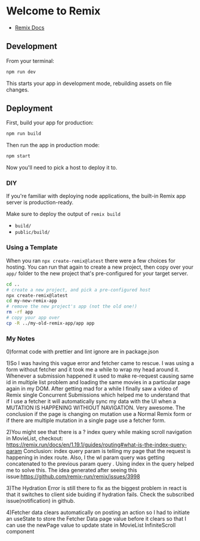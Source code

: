 # Welcome to Remix

- [Remix Docs](https://remix.run/docs)

## Development

From your terminal:

```sh
npm run dev
```

This starts your app in development mode, rebuilding assets on file changes.

## Deployment

First, build your app for production:

```sh
npm run build
```

Then run the app in production mode:

```sh
npm start
```

Now you'll need to pick a host to deploy it to.

### DIY

If you're familiar with deploying node applications, the built-in Remix app server is production-ready.

Make sure to deploy the output of `remix build`

- `build/`
- `public/build/`

### Using a Template

When you ran `npx create-remix@latest` there were a few choices for hosting. You can run that again to create a new project, then copy over your `app/` folder to the new project that's pre-configured for your target server.

```sh
cd ..
# create a new project, and pick a pre-configured host
npx create-remix@latest
cd my-new-remix-app
# remove the new project's app (not the old one!)
rm -rf app
# copy your app over
cp -R ../my-old-remix-app/app app
```

### My Notes

0)format code with prettier and lint ignore are in package.json

1)So I was having this vague error and fetcher came to rescue. I was using a form without fetcher and it took me a while to wrap my head around it. Whenever a submission happened it used to make re-request causing same id in multiple list problem and loading the same movies in a particular page again in my DOM.
After getting mad for a while I finally saw a video of Remix single Concurrent Submissions which helped me to understand that if I use a fetcher it will automatically sync my data with the UI when a MUTATION IS HAPPENING WITHIOUT NAVIGATION. Very awesome. The conclusion if the page is changing on mutation use a Normal Remix form or if there are multiple mutation in a single page use a fetcher form.

2)You might see that there is a ? index query while making scroll navigation in MovieList, checkout: <https://remix.run/docs/en/1.19.1/guides/routing#what-is-the-index-query-param> Conclusion: index query param is telling my page that the request is happening in index route. Also, I the wl param query was getting concatenated to the previous param query . Using index in the query helped me to solve this. The idea generated after seeing this issue:<https://github.com/remix-run/remix/issues/3998>

3)The Hydration Error is still there to fix as the biggest problem in react is that it switches to client side buiding if hydration fails. Check the subscribed issue(notification) in github.

4)Fetcher data clears automatically on posting an action so I had to initiate an useState to store the Fetcher Data page value before it clears so that I can use the newPage value to update state in MovieList InfiniteScroll component
